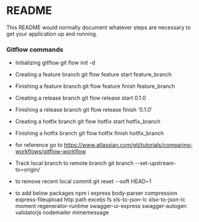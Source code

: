 # README

This README would normally document whatever steps are necessary to get your application up and running.

### Gitflow commands

- Initializing gitflow
  git flow init -d

- Creating a feature branch
  git flow feature start feature_branch

- Finishing a feature branch
  git flow feature finish feature_branch

- Creating a release branch
  git flow release start 0.1.0

- Finishing a release branch
  git flow release finish '0.1.0'

- Creating a hotfix branch
  git flow hotfix start hotfix_branch

- Finishing a hotfix branch
  git flow hotfix finish hotfix_branch

- for reference go to https://www.atlassian.com/git/tutorials/comparing-workflows/gitflow-workflow

- Track local branch to remote branch
git branch --set-upstream-to=origin/<branch> <localbranch>

- to remove recent local commit
git reset --soft HEAD~1

- to add below packages
npm i express body-parser compression express-fileupload http path exceljs fs xls-to-json-lc xlsx-to-json-lc moment regenerator-runtime swagger-ui-express swagger-autogen validatorjs nodemailer mimemessage